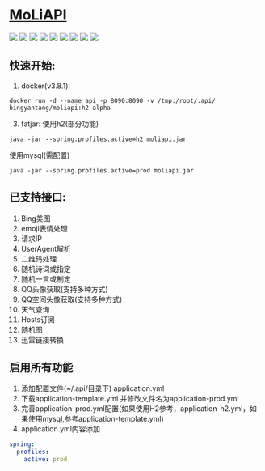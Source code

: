 # [MoLiAPI](https://api.bingchunmoli.com)

![](https://badgen.net/github/release/bingchunmoli/MoLiApi/stable)
![](https://badgen.net/github/stars/bingchunmoli/MoLiApi)
![](https://badgen.net/github/forks/bingchunmoli/MoLiApi)
![](https://badgen.net/github/open-issues/bingchunmoli/MoLiApi)
![](https://badgen.net/github/prs/bingchunmoli/MoLiApi)
![](https://badgen.net/github/commits/bingchunmoli/MoLiApi)
![](https://badgen.net/github/releases/bingchunmoli/MoLiApi)
![](https://badgen.net/github/license/bingchunmoli/MoLiApi)
![](https://badgen.net/github/contributors/bingchunmoli/MoLiApi)


## 快速开始:
1. docker(v3.8.1):
```shell
docker run -d --name api -p 8090:8090 -v /tmp:/root/.api/ bingyantang/moliapi:h2-alpha
```
3. fatjar:
使用h2(部分功能)
```shell
java -jar --spring.profiles.active=h2 moliapi.jar
```
使用mysql(需配置)
```shell
java -jar --spring.profiles.active=prod moliapi.jar
```
## 已支持接口:
1. Bing美图
2. emoji表情处理
3. 请求IP
4. UserAgent解析
5. 二维码处理
6. 随机诗词或指定
7. 随机一言或制定
8. QQ头像获取(支持多种方式)
9. QQ空间头像获取(支持多种方式)
10. 天气查询
11. Hosts订阅
12. 随机图
13. 迅雷链接转换

## 启用所有功能
1. 添加配置文件(~/.api/目录下) application.yml
2. 下载application-template.yml 并修改文件名为application-prod.yml
3. 完善application-prod.yml配置(如果使用H2参考，application-h2.yml，如果使用mysql,参考application-template.yml)
4. application.yml内容添加
```yaml
spring:
  profiles:
    active: prod
```
